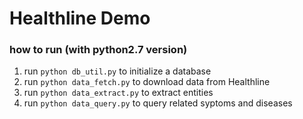 Healthline Demo
===============


### how to run (with python2.7 version)
1. run ``` python db_util.py ``` to initialize a database
2. run ``` python data_fetch.py ``` to download data from Healthline
3. run ``` python data_extract.py ``` to extract entities
4. run ``` python data_query.py ``` to query related syptoms and diseases
